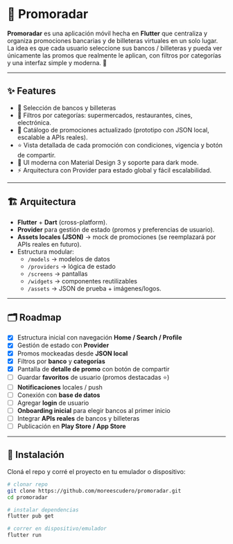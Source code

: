 # 📱 Promoradar

**Promoradar** es una aplicación móvil hecha en **Flutter** que centraliza y organiza promociones bancarias y de billeteras virtuales en un solo lugar.  
La idea es que cada usuario seleccione sus bancos / billeteras y pueda ver únicamente las promos que realmente le aplican, con filtros por categorías y una interfaz simple y moderna. 🚀

---

## ✨ Features

- 🔐 Selección de bancos y billeteras 
- 🛒 Filtros por categorías: supermercados, restaurantes, cines, electrónica.
- 📰 Catálogo de promociones actualizado (prototipo con JSON local, escalable a APIs reales).
- ⭐️ Vista detallada de cada promoción con condiciones, vigencia y botón de compartir.
- 🎨 UI moderna con Material Design 3 y soporte para dark mode.
- ⚡️ Arquitectura con Provider para estado global y fácil escalabilidad.

---

## 🏗️ Arquitectura

- **Flutter** + **Dart** (cross-platform).
- **Provider** para gestión de estado (promos y preferencias de usuario).
- **Assets locales (JSON)** → mock de promociones (se reemplazará por APIs reales en futuro).
- Estructura modular:
  - `/models` → modelos de datos 
  - `/providers` → lógica de estado
  - `/screens` → pantallas 
  - `/widgets` → componentes reutilizables 
  - `/assets` → JSON de prueba + imágenes/logos.

---

## 🗂️ Roadmap

- [x] Estructura inicial con navegación **Home / Search / Profile**  
- [x] Gestión de estado con **Provider**  
- [x] Promos mockeadas desde **JSON local**  
- [x] Filtros por **banco** y **categorías**  
- [x] Pantalla de **detalle de promo** con botón de compartir  
- [ ] Guardar **favoritos** de usuario (promos destacadas ⭐️)  
- [ ] **Notificaciones** locales / push  
- [ ] Conexión con **base de datos**
- [ ] Agregar **login** de usuario
- [ ] **Onboarding inicial** para elegir bancos al primer inicio 
- [ ] Integrar **APIs reales** de bancos y billeteras   
- [ ] Publicación en **Play Store / App Store**

---

## 🚀 Instalación

Cloná el repo y corré el proyecto en tu emulador o dispositivo:

```bash
# clonar repo
git clone https://github.com/moreescudero/promoradar.git
cd promoradar

# instalar dependencias
flutter pub get

# correr en dispositivo/emulador
flutter run
